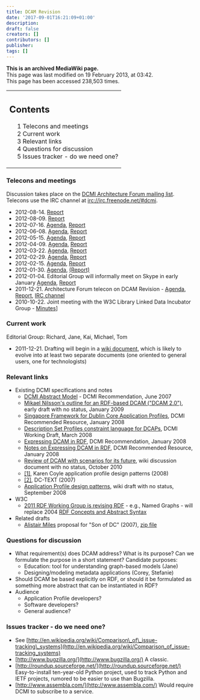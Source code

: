 ```yaml
---
title: DCAM Revision
date: '2017-09-01T16:21:09+01:00'
description: 
draft: false
creators: []
contributors: []
publisher: 
tags: []
---
```


 **This is an archived MediaWiki page.**  
This page was last modified on 19 February 2013, at 03:42.  
This page has been accessed 238,503 times.

<table id="toc" class="toc">
  <tr>
    <td>
      <div id="toctitle">
        <h2>Contents</h2>
      </div>
      <ul>
        <li class="toclevel-1 tocsection-1"><a href="#Telecons_and_meetings"><span class="tocnumber">1</span> <span class="toctext">Telecons and meetings</span></a></li>
        <li class="toclevel-1 tocsection-2"><a href="#Current_work"><span class="tocnumber">2</span> <span class="toctext">Current work</span></a></li>
        <li class="toclevel-1 tocsection-3"><a href="#Relevant_links"><span class="tocnumber">3</span> <span class="toctext">Relevant links</span></a></li>
        <li class="toclevel-1 tocsection-4"><a href="#Questions_for_discussion"><span class="tocnumber">4</span> <span class="toctext">Questions for discussion</span></a></li>
        <li class="toclevel-1 tocsection-5"><a href="#Issues_tracker_-_do_we_need_one.3F"><span class="tocnumber">5</span> <span class="toctext">Issues tracker - do we need one?</span></a></li>
      </ul>
    </td>
  </tr>
</table>

### Telecons and meetings 

Discussion takes place on the [DCMI Architecture Forum mailing list](http://www.jiscmail.ac.uk/lists/dc-architecture.html). Telecons use the IRC channel at [irc://irc.freenode.net/#dcmi](irc://irc.freenode.net/#dcmi).

- 2012-08-14. [Report](/mediawiki_wiki/DCAM_Revision/TeleconReport-20120814.md)
- 2012-08-09. [Report](/mediawiki_wiki/DCAM_Revision/TeleconReport-20120809.md)
- 2012-07-16. [Agenda](/mediawiki_wiki/DCAM_Revision/TeleconAgenda-20120716.md), [Report](/mediawiki_wiki/DCAM_Revision/TeleconReport-20120716.md)
- 2012-06-08. [Agenda](/mediawiki_wiki/DCAM_Revision/TeleconAgenda-201206xx.md), [Report](/mediawiki_wiki/DCAM_Revision/TeleconReport-201206xx.md)
- 2012-05-15. [Agenda](/mediawiki_wiki/DCAM_Revision/TeleconAgenda-20120515.md), [Report](/mediawiki_wiki/DCAM_Revision/TeleconReport-20120515.md)
- 2012-04-09. [Agenda](/mediawiki_wiki/DCAM_Revision/TeleconAgenda-20120409.md), [Report](/mediawiki_wiki/DCAM_Revision/TeleconReport-20120409.md)
- 2012-03-22. [Agenda](/mediawiki_wiki/DCAM_Revision/TeleconAgenda-20120322.md), [Report](/mediawiki_wiki/DCAM_Revision/TeleconReport-20120322.md)
- 2012-02-29. [Agenda](/mediawiki_wiki/DCAM_Revision/TeleconAgenda-20120229.md), [Report](/mediawiki_wiki/DCAM_Revision/TeleconReport-20120229.md)
- 2012-02-15. [Agenda](/mediawiki_wiki/DCAM_Revision/TeleconAgenda-20120215.md), [Report](/mediawiki_wiki/DCAM_Revision/TeleconReport-20120215.md)
- 2012-01-30. [Agenda](/mediawiki_wiki/DCAM_Revision/TeleconAgenda-20120130.md), [(Report)](/mediawiki_wiki/DCAM_Revision/TeleconReport-20120130.md)
- 2012-01-04. Editorial Group will informally meet on Skype in early January [Agenda](/mediawiki_wiki/DCAM_Revision/TeleconAgenda-20120104.md), [Report](/mediawiki_wiki/DCAM_Revision/TeleconReport-20120104.md)
- 2011-12-21. Architecture Forum telecon on DCAM Revision - [Agenda](/mediawiki_wiki/DCAM_Revision/TeleconAgenda-20111221.md), [Report](/mediawiki_wiki/DCAM_Revision/TeleconReport-20111221.md), [IRC channel](/mediawiki_wiki/DCAM_Revision/TeleconIRC-20111221.md)
- 2010-10-22. Joint meeting with the W3C Library Linked Data Incubator Group - [Minutes](http://www.w3.org/2005/Incubator/lld/minutes/2010/10/22-lld-minutes.html)]

### Current work 

Editorial Group: Richard, Jane, Kai, Michael, Tom

- 2011-12-21. Drafting will begin in a [wiki document](/index.php?title=DCAM_Revision_Draft&action=edit&redlink=1 "DCAM Revision Draft (page does not exist)"), which is likely to evolve into at least two separate documents (one oriented to general users, one for technologists)

### Relevant links 

- Existing DCMI specifications and notes
  - [DCMI Abstract Model](http://dublincore.org/documents/abstract-model/) - DCMI Recommendation, June 2007
  - [Mikael Nilsson's outline for an RDF-based DCAM ("DCAM 2.0")](http://dublincore.org/architecturewiki/DCAM-2.0), early draft with no status, January 2009
  - [Singapore Framework for Dublin Core Application Profiles](http://dublincore.org/documents/singapore-framework/), DCMI Recommended Resource, January 2008
  - [Description Set Profiles constraint language for DCAPs](http://dublincore.org/documents/dc-dsp/), DCMI Working Draft, March 2008
  - [Expressing DCAM in RDF](http://dublincore.org/documents/dc-rdf/), DCMI Recommendation, January 2008
  - [Notes on Expressing DCAM in RDF](http://dublincore.org/documents/dc-rdf-notes/), DCMI Recommended Resource, January 2008
  - [Review of DCAM with scenarios for its future](/mediawiki_wiki/Review_of_DCMI_Abstract_Model.md), wiki discussion document with no status, October 2010
  - [[1]](http://dublincore.org/dcmirdataskgroup/apDesigns), Karen Coyle application profile design patterns (2008)
  - [[2]](http://dublincore.org/documents/dc-text/), DC-TEXT (2007)
  - [Application Profile design patterns](http://dublincore.org/dcmirdataskgroup/apDesigns), wiki draft with no status, September 2008
- W3C
  - [2011 RDF Working Group is revising RDF](http://dvcs.w3.org/hg/rdf/raw-file/default/rdf-concepts/index.html) - e.g., Named Graphs - will replace 2004 [RDF Concepts and Abstract Syntax](http://www.w3.org/TR/2004/REC-rdf-concepts-20040210/)
- Related drafts
  - [Alistair Miles](http://aliman.googlecode.com/svn/trunk/sodc/SoDC-0.2/index.html) proposal for "Son of DC" (2007), [zip file](http://aliman.googlecode.com/svn/trunk/sodc/SoDC-0.2/release/SoDC-0_2.zip)

### Questions for discussion 

- What requirement(s) does DCAM address? What is its purpose? Can we formulate the purpose in a short statement? Candidate purposes:
  - Education: tool for understanding graph-based models (Jane)
  - Designing/modeling metadata applications (Corey, Stefanie)
- Should DCAM be based explicitly on RDF, or should it be formulated as something more abstract that can be instantiated in RDF?
- Audience
  - Application Profile developers?
  - Software developers?
  - General audience?

### Issues tracker - do we need one? 

- See [http://en.wikipedia.org/wiki/Comparison\_of\_issue-tracking\_systems](http://en.wikipedia.org/wiki/Comparison_of_issue-tracking_systems)
- [http://www.bugzilla.org/](http://www.bugzilla.org/) A classic.
- [http://roundup.sourceforge.net/](http://roundup.sourceforge.net/) Easy-to-install ten-year-old Python project, used to track Python and IETF projects, rumored to be easier to use than Bugzilla.
- [http://www.assembla.com/](http://www.assembla.com/) Would require DCMI to subscribe to a service.

